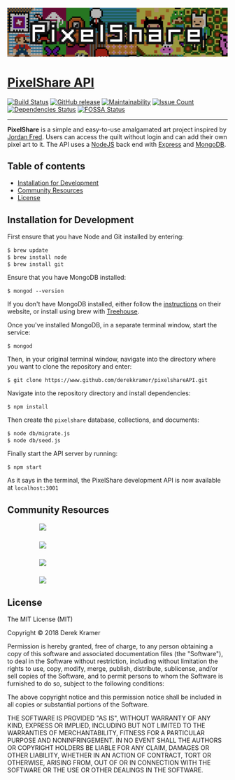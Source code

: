 ![PixelShare](readme-src/banner.png)

# [PixelShare API](https://github.com/PixelShareInc/API "PixelShare API")

[![Build Status](https://travis-ci.org/derekkramer/pixelshare.svg?branch=master)](https://travis-ci.org/derekkramer/pixelshare)
[![GitHub release](https://img.shields.io/github/release/derekkramer/pixelshareAPI.svg)]()
[![Maintainability](https://api.codeclimate.com/v1/badges/488915244bb49c3e604b/maintainability)](https://codeclimate.com/github/derekkramer/pixelshareAPI/maintainability)
[![Issue Count](https://codeclimate.com/github/derekkramer/pixelshareAPI/badges/issue_count.svg)](https://codeclimate.com/github/derekkramer/pixelshareAPI)
[![Dependencies Status](https://david-dm.org/PixelShareInc/API.svg)](https://david-dm.org/PixelShareInc/API)
[![FOSSA Status](https://app.fossa.io/api/projects/git%2Bgithub.com%2Fderekkramer%2FpixelshareAPI.svg?type=shield)](https://app.fossa.io/projects/git%2Bgithub.com%2Fderekkramer%2FpixelshareAPI?ref=badge_shield)

---

**PixelShare** is a simple and easy-to-use amalgamated art project inspired by [Jordan Fred](https://github.com/JCFred). Users can access the quilt without login and can add their own pixel art to it. The API uses a [NodeJS](https://nodejs.org) back end with [Express](https://expressjs.com) and [MongoDB](https://mongodb.com).  

## Table of contents

- [Installation for Development](#Installation)
- [Community Resources](#Resources)
- [License](#License)

## <a name="Installation"><a>Installation for Development

First ensure that you have Node and Git installed by entering:

```
$ brew update
$ brew install node
$ brew install git
```

Ensure that you have MongoDB installed:

```
$ mongod --version
```

If you don't have MongoDB installed, either follow the [instructions](https://docs.mongodb.com/manual/tutorial/install-mongodb-on-os-x/) on their website, or install using brew with [Treehouse](https://treehouse.github.io/installation-guides/mac/mongo-mac.html).

Once you've installed MongoDB, in a separate terminal window, start the service:

```
$ mongod
```

Then, in your original terminal window, navigate into the directory where you want to clone the repository and enter:

```
$ git clone https://www.github.com/derekkramer/pixelshareAPI.git
```

Navigate into the repository directory and install dependencies:

```
$ npm install
```

Then create the `pixelshare` database, collections, and documents:

```
$ node db/migrate.js
$ node db/seed.js
```

Finally start the API server by running:

```
$ npm start
```

As it says in the terminal, the PixelShare development API is now available at `localhost:3001`

## <a name="Resources"><a>Community Resources


##### &emsp;&emsp;&emsp;&emsp;&emsp; [<img src="https://upload.wikimedia.org/wikipedia/commons/thumb/7/7e/Node.js_logo_2015.svg/591px-Node.js_logo_2015.svg.png" height="50" align="top">](https://nodejs.org)
##### &emsp;&emsp;&emsp;&emsp;&emsp; [<img src="http://www.amt.in/img/services/express.png" height="50" align="top">](https://expressjs.com)
##### &emsp;&emsp;&emsp;&emsp;&emsp; [<img src="https://cdn-images-1.medium.com/max/1200/1*grduxDaLhR2W-JXPqNJ4uw.png" height="50" align="top">](http://www.socket.io)
##### &emsp;&emsp;&emsp;&emsp;&emsp; [<img src="https://webassets.mongodb.com/_com_assets/cms/MongoDB-Logo-5c3a7405a85675366beb3a5ec4c032348c390b3f142f5e6dddf1d78e2df5cb5c.png" height="50" align="top">](https://mongodb.com)

## <a name="License"><a>License

The MIT License (MIT)

Copyright &copy; 2018 Derek Kramer

Permission is hereby granted, free of charge, to any person obtaining a copy of this software and associated documentation files (the "Software"), to deal in the Software without restriction, including without limitation the rights to use, copy, modify, merge, publish, distribute, sublicense, and/or sell copies of the Software, and to permit persons to whom the Software is furnished to do so, subject to the following conditions:

The above copyright notice and this permission notice shall be included in all copies or substantial portions of the Software.

THE SOFTWARE IS PROVIDED "AS IS", WITHOUT WARRANTY OF ANY KIND, EXPRESS OR IMPLIED, INCLUDING BUT NOT LIMITED TO THE WARRANTIES OF MERCHANTABILITY, FITNESS FOR A PARTICULAR PURPOSE AND NONINFRINGEMENT. IN NO EVENT SHALL THE AUTHORS OR COPYRIGHT HOLDERS BE LIABLE FOR ANY CLAIM, DAMAGES OR OTHER LIABILITY, WHETHER IN AN ACTION OF CONTRACT, TORT OR OTHERWISE, ARISING FROM, OUT OF OR IN CONNECTION WITH THE SOFTWARE OR THE USE OR OTHER DEALINGS IN THE SOFTWARE.
